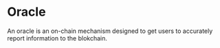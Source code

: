 Oracle
=========

An oracle is an on-chain mechanism designed to get users to accurately report information to the blokchain.